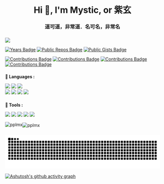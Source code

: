 <h1 align="center">Hi 👋, I'm Mystic, or 紫玄</h1>
<h3 align="center">道可道，非常道．名可名，非常名</h3>

###

<img src="https://komarev.com/ghpvc/?username=pplmx&&style=flat-square" align="center" />

[![Years Badge](https://badges.strrl.dev/years/pplmx)](https://badges.strrl.dev)
[![Public Repos Badge](https://badges.strrl.dev/repos/pplmx)](https://badges.strrl.dev)
[![Public Gists Badge](https://badges.strrl.dev/gists/pplmx)](https://badges.strrl.dev)

[![Contributions Badge](https://badges.strrl.dev/contributions/all/pplmx)](https://badges.strrl.dev)
[![Contributions Badge](https://badges.strrl.dev/contributions/monthly/pplmx)](https://badges.strrl.dev)
[![Contributions Badge](https://badges.strrl.dev/commits/monthly/pplmx)](https://badges.strrl.dev)
[![Contributions Badge](https://badges.strrl.dev/issues-and-prs/monthly/pplmx)](https://badges.strrl.dev)

###

**🌱 Languages :**

<code><a href="https://www.python.org/" target="_blank"><img height="50" src="https://www.vectorlogo.zone/logos/python/python-official.svg"></a></code>
<code><a href="https://go.dev/" target="_blank"><img height="50" src="https://www.vectorlogo.zone/logos/golang/golang-official.svg"></a></code>
<code><a href="https://openjdk.java.net/" target="_blank"><img height="50" src="https://www.vectorlogo.zone/logos/java/java-horizontal.svg"></a></code>
<br/>
<code><a href="https://en.cppreference.com/w/" target="_blank"><img height="50" src="https://github.com/isocpp/logos/blob/master/cpp_logo.svg"></a></code>
<code><a href="https://www.rust-lang.org/" target="_blank"><img height="50" src="https://www.rust-lang.org/logos/rust-logo-64x64.png"></a></code>
<code><a href="https://en.wikipedia.org/wiki/Bash_(Unix_shell)" target="_blank"><img height="50" src="https://www.vectorlogo.zone/logos/gnu_bash/gnu_bash-official.svg"></a></code>
<code><a href="https://en.wikipedia.org/wiki/Visual_Basic" target="_blank"><img height="50" src="https://www.vectorlogo.zone/logos/microsoft_vb/microsoft_vb-ar21.svg"></a></code>

###

**🌱 Tools :**

<code><a href="https://www.jetbrains.com/" target="_blank"><img height="50" src="https://www.vectorlogo.zone/logos/jetbrains/jetbrains-icon.svg"></a></code>
<code><a href="https://www.linux.org/" target="_blank"><img height="50" src="https://www.vectorlogo.zone/logos/linux/linux-ar21.svg"></a></code>
<code><a href="https://www.docker.com/" target="_blank"><img height="50" src="https://www.vectorlogo.zone/logos/docker/docker-official.svg"></a></code>
<code><a href="https://www.openstack.org/" target="_blank"><img height="50" src="https://www.vectorlogo.zone/logos/openstack/openstack-ar21.svg"></a></code>
<code><a href="https://kubernetes.io/" target="_blank"><img height="50" src="https://www.vectorlogo.zone/logos/kubernetes/kubernetes-icon.svg"></a></code>

<p><img align="left" src="https://github-readme-stats.vercel.app/api/top-langs?username=pplmx&show_icons=true&locale=en&layout=compact&langs_count=10&count_private=true&exclude_repo=pplmx.github.io,pplmx.main,caoyu.info,yoooo.fun,vimConfig,hexo-pwa,hugo-theme-next&hide=html,javascript,css,scss&bg_color=30,e96443,904e95&title_color=fff&text_color=fff" alt="pplmx" /></p>

<p><img align="center" src="https://github-readme-stats.vercel.app/api?username=pplmx&show_icons=true&locale=en&bg_color=30,e96443,904e95&title_color=fff&text_color=fff" alt="pplmx" /></p>

###

<img src="https://raw.githubusercontent.com/pplmx/pplmx/output/snake.svg" alt="Snake animation" />

[![Ashutosh's github activity graph](https://github-readme-activity-graph.cyclic.app/graph?username=pplmx&theme=dracula)](https://github.com/ashutosh00710/github-readme-activity-graph)

